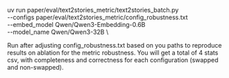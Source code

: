 uv run paper/eval/text2stories_metric/text2stories_batch.py \
--configs paper/eval/text2stories_metric/config_robustness.txt \
--embed_model Qwen/Qwen3-Embedding-0.6B \
--model_name Qwen/Qwen3-32B \

Run after adjusting config_robustness.txt based on you paths to reproduce results on ablation for the metric robustness. You will get a total of 4 stats csv, with completeness and correctness for each configuration (swapped and non-swapped).
